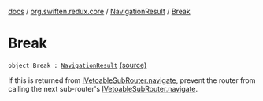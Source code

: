 [docs](../../index.md) / [org.swiften.redux.core](../index.md) / [NavigationResult](index.md) / [Break](./-break.md)

# Break

`object Break : `[`NavigationResult`](index.md) [(source)](https://github.com/protoman92/KotlinRedux/tree/master/common\common-core\src\main\kotlin/org/swiften/redux/core/Router.kt#L47)

If this is returned from [IVetoableSubRouter.navigate](../-i-vetoable-sub-router/navigate.md), prevent the router from calling the
next sub-router's [IVetoableSubRouter.navigate](../-i-vetoable-sub-router/navigate.md).

